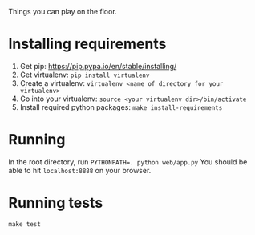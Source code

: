 Things you can play on the floor.

# Installing requirements
1. Get pip: https://pip.pypa.io/en/stable/installing/
2. Get virtualenv: `pip install virtualenv`
3. Create a virtualenv: `virtualenv <name of directory for your virtualenv>`
4. Go into your virtualenv: `source <your virtualenv dir>/bin/activate`
5. Install required python packages: `make install-requirements`

# Running
In the root directory, run `PYTHONPATH=. python web/app.py`
You should be able to hit `localhost:8888` on your browser.

# Running tests
`make test`
